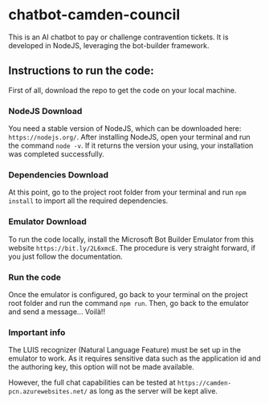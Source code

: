 # chatbot-camden-council
This is an AI chatbot to pay or challenge contravention tickets. It is developed in NodeJS, leveraging the bot-builder framework.

## Instructions to run the code:
First of all, download the repo to get the code on your local machine.

### NodeJS Download
You need a stable version of NodeJS, which can be downloaded here: ```https://nodejs.org/```.
After installing NodeJS, open your terminal and run the command ```node -v```. If it returns the version your using, your installation was completed successfully.

### Dependencies Download
At this point, go to the project root folder from your terminal and run ```npm install``` to import all the required dependencies.

### Emulator Download
To run the code locally, install the Microsoft Bot Builder Emulator from this website ```https://bit.ly/2L6xmcE```. The procedure is very straight forward, if you just follow the documentation. 

### Run the code
Once the emulator is configured, go back to your terminal on the project root folder and run the command ```npm run```. Then, go back to the emulator and send a message... Voilà!!

### Important info
The LUIS recognizer (Natural Language Feature) must be set up in the emulator to work. As it requires sensitive data such as the application id and the authoring key, this option will not be made available.

However, the full chat capabilities can be tested at ```https://camden-pcn.azurewebsites.net/``` as long as the server will be kept alive.
